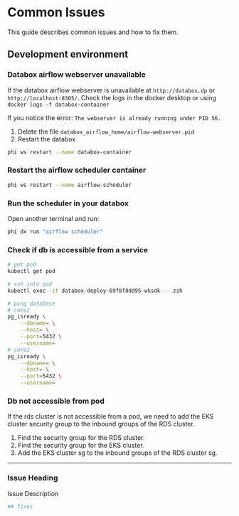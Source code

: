 # Common Issues

This guide describes common issues and how to fix them.

## Development environment

### Databox airflow webserver unavailable

If the databox airflow webserver is unavailable at `http://databox.dp` or `http://localhost:8305/`.
Check the logs in the docker desktop or using `docker logs -f databox-container`

If you notice the error: `The webserver is already running under PID 56.`

1. Delete the file `databox_airflow_home/airflow-webserver.pid`
2. Restart the databox

```sh
phi ws restart --name databox-container
```

### Restart the airflow scheduler container

```sh
phi ws restart --name airflow-scheduler
```

### Run the scheduler in your databox

Open another terminal and run:

```sh
phi dx run "airflow scheduler"
```

### Check if db is accessible from a service

```sh
# get pod
kubectl get pod

# ssh into pod
kubectl exec -it databox-deploy-69f8f8dd95-wksdk -- zsh

# ping database
# core2
pg_isready \
	--dbname= \
	--host= \
	--port=5432 \
	--username=
# core3
pg_isready \
	--dbname= \
	--host= \
	--port=5432 \
	--username=
```

### Db not accessible from pod

If the rds cluster is not accessible from a pod, we need to add the EKS cluster security group to the inbound groups of the RDS cluster.

1. Find the security group for the RDS cluster.
2. Find the security group for the EKS cluster.
3. Add the EKS cluster sg to the inbound groups of the RDS cluster sg.

---

### Issue Heading

Issue Description

```sh
## fixes
```
